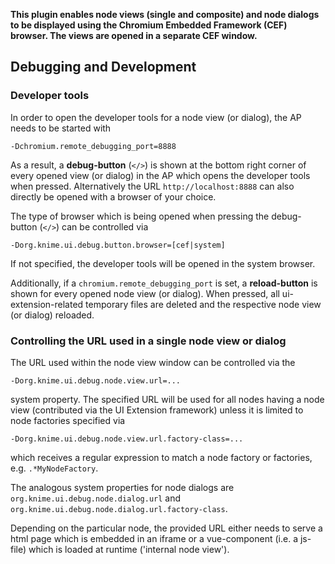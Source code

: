 **This plugin enables node views (single and composite) and node dialogs to be displayed using the Chromium Embedded Framework (CEF) browser. The views are opened in a separate CEF window.**

## Debugging and Development

### Developer tools 

In order to open the developer tools for a node view (or dialog), the AP needs to be started with
```
-Dchromium.remote_debugging_port=8888
```
As a result, a **debug-button** (`</>`) is shown at the bottom right corner of every opened view (or dialog) in the AP which opens the developer tools when pressed.
Alternatively the URL `http://localhost:8888` can also directly be opened with a browser of your choice.

The type of browser which is being opened when pressing the debug-button (`</>`) can be controlled via
```
-Dorg.knime.ui.debug.button.browser=[cef|system]
```
If not specified, the developer tools will be opened in the system browser.

Additionally, if a `chromium.remote_debugging_port` is set, a **reload-button** is shown for every opened node view (or dialog).
When pressed, all ui-extension-related temporary files are deleted and the respective node view (or dialog) reloaded.

### Controlling the URL used in a single node view or dialog

The URL used within the node view window can be controlled via the 
```
-Dorg.knime.ui.debug.node.view.url=...
```
 system property. 
 The specified URL will be used for all nodes having a node view (contributed via the UI Extension framework) unless it is limited to node factories specified via 
```
-Dorg.knime.ui.debug.node.view.url.factory-class=...
```
which receives a regular expression to match a node factory or factories, e.g. `.*MyNodeFactory`.

The analogous system properties for node dialogs are `org.knime.ui.debug.node.dialog.url` and `org.knime.ui.debug.node.dialog.url.factory-class`.

Depending on the particular node, the provided URL either needs to serve a html page which is embedded in an iframe or a vue-component (i.e. a js-file) which is loaded at runtime ('internal node view').


